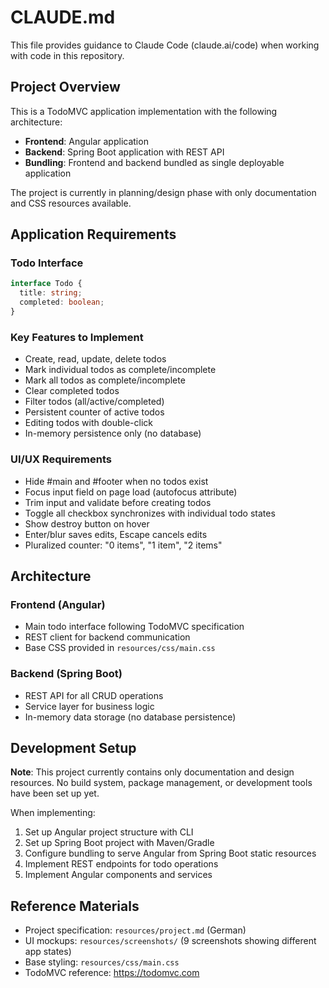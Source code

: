 # CLAUDE.md

This file provides guidance to Claude Code (claude.ai/code) when working with code in this repository.

## Project Overview

This is a TodoMVC application implementation with the following architecture:
- **Frontend**: Angular application
- **Backend**: Spring Boot application with REST API
- **Bundling**: Frontend and backend bundled as single deployable application

The project is currently in planning/design phase with only documentation and CSS resources available.

## Application Requirements

### Todo Interface
```typescript
interface Todo {
  title: string;
  completed: boolean;
}
```

### Key Features to Implement
- Create, read, update, delete todos
- Mark individual todos as complete/incomplete
- Mark all todos as complete/incomplete
- Clear completed todos
- Filter todos (all/active/completed)
- Persistent counter of active todos
- Editing todos with double-click
- In-memory persistence only (no database)

### UI/UX Requirements
- Hide #main and #footer when no todos exist
- Focus input field on page load (autofocus attribute)
- Trim input and validate before creating todos
- Toggle all checkbox synchronizes with individual todo states
- Show destroy button on hover
- Enter/blur saves edits, Escape cancels edits
- Pluralized counter: "0 items", "1 item", "2 items"

## Architecture

### Frontend (Angular)
- Main todo interface following TodoMVC specification
- REST client for backend communication
- Base CSS provided in `resources/css/main.css`

### Backend (Spring Boot)
- REST API for all CRUD operations
- Service layer for business logic
- In-memory data storage (no database persistence)

## Development Setup

**Note**: This project currently contains only documentation and design resources. No build system, package management, or development tools have been set up yet.

When implementing:
1. Set up Angular project structure with CLI
2. Set up Spring Boot project with Maven/Gradle
3. Configure bundling to serve Angular from Spring Boot static resources
4. Implement REST endpoints for todo operations
5. Implement Angular components and services

## Reference Materials

- Project specification: `resources/project.md` (German)
- UI mockups: `resources/screenshots/` (9 screenshots showing different app states)
- Base styling: `resources/css/main.css`
- TodoMVC reference: https://todomvc.com